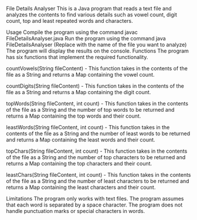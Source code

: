 File Details Analyser
This is a Java program that reads a text file and analyzes the contents to find various details such as vowel count, digit count, top and least repeated words and characters.

Usage
Compile the program using the command javac FileDetailsAnalyser.java
Run the program using the command java FileDetailsAnalyser <filename>
(Replace <filename> with the name of the file you want to analyze)
The program will display the results on the console.
Functions
The program has six functions that implement the required functionality.

countVowels(String fileContent) - This function takes in the contents of the file as a String and returns a Map containing the vowel count.

countDigits(String fileContent) - This function takes in the contents of the file as a String and returns a Map containing the digit count.

topWords(String fileContent, int count) - This function takes in the contents of the file as a String and the number of top words to be returned and returns a Map containing the top words and their count.

leastWords(String fileContent, int count) - This function takes in the contents of the file as a String and the number of least words to be returned and returns a Map containing the least words and their count.

topChars(String fileContent, int count) - This function takes in the contents of the file as a String and the number of top characters to be returned and returns a Map containing the top characters and their count.

leastChars(String fileContent, int count) - This function takes in the contents of the file as a String and the number of least characters to be returned and returns a Map containing the least characters and their count.

Limitations
The program only works with text files.
The program assumes that each word is separated by a space character.
The program does not handle punctuation marks or special characters in words.
 
